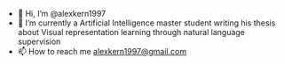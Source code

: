 - 👋 Hi, I’m @alexkern1997
- 🌱 I’m currently a Artificial Intelligence master student writing his thesis about Visual representation learning through natural language supervision
- 📫 How to reach me alexkern1997@gmail.com
